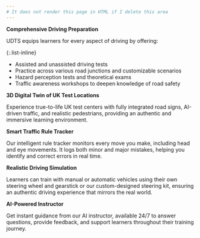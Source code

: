 ```yaml
---
# It does not render this page in HTML if I delete this area
---
```



**Comprehensive Driving Preparation**

UDTS equips learners for every aspect of driving by offering:

{:.list-inline}
- Assisted and unassisted driving tests
- Practice across various road junctions and customizable scenarios
- Hazard perception tests and theoretical exams
- Traffic awareness workshops to deepen knowledge of road safety

**3D Digital Twin of UK Test Locations**

Experience true-to-life UK test centers with fully integrated road signs, AI-driven traffic, and realistic pedestrians, providing an authentic and immersive learning environment.

**Smart Traffic Rule Tracker**

Our intelligent rule tracker monitors every move you make, including head and eye movements. It logs both minor and major mistakes, helping you identify and correct errors in real time.

**Realistic Driving Simulation**

Learners can train with manual or automatic vehicles using their own steering wheel and gearstick or our custom-designed steering kit, ensuring an authentic driving experience that mirrors the real world.

**AI-Powered Instructor**

Get instant guidance from our AI instructor, available 24/7 to answer questions, provide feedback, and support learners throughout their training journey.